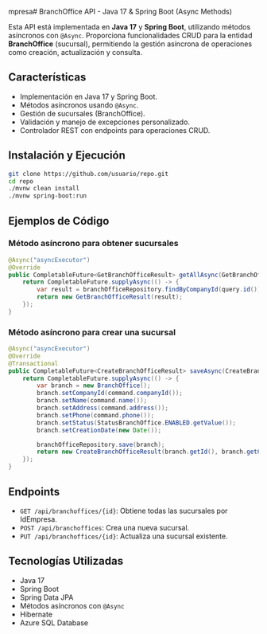 mpresa# BranchOffice API - Java 17 & Spring Boot (Async Methods)

Esta API está implementada en **Java 17** y **Spring Boot**, utilizando métodos asíncronos con `@Async`. Proporciona funcionalidades CRUD para la entidad **BranchOffice** (sucursal), permitiendo la gestión asíncrona de operaciones como creación, actualización y consulta.

## Características

- Implementación en Java 17 y Spring Boot.
- Métodos asíncronos usando `@Async`.
- Gestión de sucursales (BranchOffice).
- Validación y manejo de excepciones personalizado.
- Controlador REST con endpoints para operaciones CRUD.

## Instalación y Ejecución

```bash
git clone https://github.com/usuario/repo.git
cd repo
./mvnw clean install
./mvnw spring-boot:run
```

## Ejemplos de Código

### Método asíncrono para obtener sucursales
```java
@Async("asyncExecutor")
@Override
public CompletableFuture<GetBranchOfficeResult> getAllAsync(GetBranchOfficeQuery query) {
    return CompletableFuture.supplyAsync(() -> {
        var result = branchOfficeRepository.findByCompanyId(query.id());
        return new GetBranchOfficeResult(result);
    });
}
```

### Método asíncrono para crear una sucursal
```java
@Async("asyncExecutor")
@Override
@Transactional
public CompletableFuture<CreateBranchOfficeResult> saveAsync(CreateBranchOfficeCommand command) {
    return CompletableFuture.supplyAsync(() -> {
        var branch = new BranchOffice();
        branch.setCompanyId(command.companyId());
        branch.setName(command.name());
        branch.setAddress(command.address());
        branch.setPhone(command.phone());
        branch.setStatus(StatusBranchOffice.ENABLED.getValue());
        branch.setCreationDate(new Date());

        branchOfficeRepository.save(branch);
        return new CreateBranchOfficeResult(branch.getId(), branch.getCompanyId(), branch.getName(), branch.getCreationDate());
    });
}
```

## Endpoints

- `GET /api/branchoffices/{id}`: Obtiene todas las sucursales por IdEmpresa.
- `POST /api/branchoffices`: Crea una nueva sucursal.
- `PUT /api/branchoffices/{id}`: Actualiza una sucursal existente.

## Tecnologías Utilizadas

- Java 17
- Spring Boot
- Spring Data JPA
- Métodos asíncronos con `@Async`
- Hibernate
- Azure SQL Database



